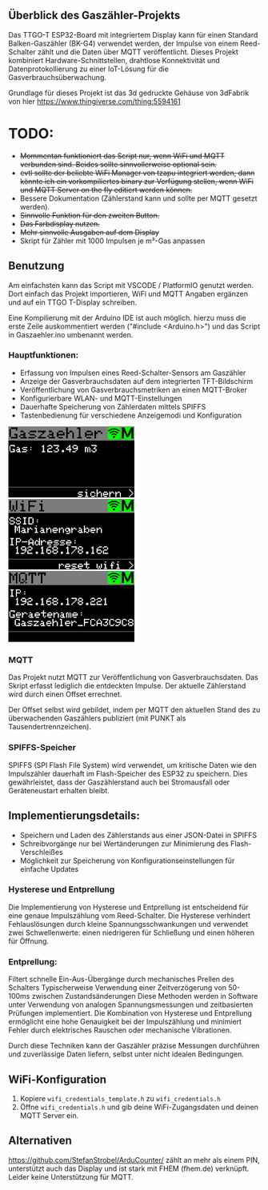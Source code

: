 ## Überblick des Gaszähler-Projekts
Das TTGO-T ESP32-Board mit integriertem Display kann für einen Standard Balken-Gaszähler (BK-G4) verwendet werden, der Impulse von einem Reed-Schalter zählt und die Daten über MQTT veröffentlicht. Dieses Projekt kombiniert Hardware-Schnittstellen, drahtlose Konnektivität und Datenprotokollierung zu einer IoT-Lösung für die Gasverbrauchsüberwachung.

Grundlage für dieses Projekt ist das 3d gedruckte Gehäuse von 3dFabrik von hier https://www.thingiverse.com/thing:5594161

# TODO:
- ~~Mommentan funktioniert das Script nur, wenn WiFi und MQTT verbunden sind. Beides sollte sinnvollerweise optional sein.~~
- ~~evtl sollte der beliebte WiFi Manager von tzapu integriert werden, dann könnte ich ein vorkompiliertes binary zur Verfügung stellen, wenn WiFi und MQTT Server on the fly editiert werden können.~~
- Bessere Dokumentation (Zählerstand kann und sollte per MQTT gesetzt werden).
- ~~Sinnvolle Funktion für den zweiten Button.~~
- ~~Das Farbdisplay nutzen.~~
- ~~Mehr sinnvolle Ausgaben auf dem Display~~
- Skript für Zähler mit 1000 Impulsen je m³-Gas anpassen

## Benutzung
Am einfachsten kann das Script mit VSCODE / PlatformIO genutzt werden. Dort einfach das Projekt importieren, WiFi und MQTT Angaben ergänzen und auf ein TTGO T-Display schreiben.

Eine Kompilierung mit der Arduino IDE ist auch möglich. hierzu muss die erste Zeile auskommentiert werden ("#include <Arduino.h>") und das Script in Gaszaehler.ino umbenannt werden.

### Hauptfunktionen:
- Erfassung von Impulsen eines Reed-Schalter-Sensors am Gaszähler 
- Anzeige der Gasverbrauchsdaten auf dem integrierten TFT-Bildschirm 
- Veröffentlichung von Gasverbrauchsmetriken an einen MQTT-Broker
- Konfigurierbare WLAN- und MQTT-Einstellungen 
- Dauerhafte Speicherung von Zählerdaten mittels SPIFFS 
- Tastenbedienung für verschiedene Anzeigemodi und Konfiguration

<img src="screenshot1.png" width="50%" height="50%">

<img src="screenshot2.png" width="50%" height="50%">

<img src="screenshot3.png" width="50%" height="50%">

### MQTT
Das Projekt nutzt MQTT zur Veröffentlichung von Gasverbrauchsdaten. 
Das Skript erfasst lediglich die entdeckten Impulse. Der aktuelle Zählerstand wird durch einen Offset errechnet. 

Der Offset selbst wird gebildet, indem per MQTT den aktuellen Stand des zu überwachenden Gaszählers publiziert (mit PUNKT als Tausendertrennzeichen).

### SPIFFS-Speicher
SPIFFS (SPI Flash File System) wird verwendet, um kritische Daten wie den Impulszähler dauerhaft im Flash-Speicher des ESP32 zu speichern. Dies gewährleistet, dass der Gaszählerstand auch bei Stromausfall oder Geräteneustart erhalten bleibt.

## Implementierungsdetails:
- Speichern und Laden des Zählerstands aus einer JSON-Datei in SPIFFS
- Schreibvorgänge nur bei Wertänderungen zur Minimierung des Flash-Verschleißes
- Möglichkeit zur Speicherung von Konfigurationseinstellungen für einfache Updates

### Hysterese und Entprellung
Die Implementierung von Hysterese und Entprellung ist entscheidend für eine genaue Impulszählung vom Reed-Schalter.
Die Hysterese verhindert Fehlauslösungen durch kleine Spannungsschwankungen und verwendet zwei Schwellenwerte: einen niedrigeren für Schließung und einen höheren für Öffnung.

### Entprellung:
Filtert schnelle Ein-Aus-Übergänge durch mechanisches Prellen des Schalters Typischerweise Verwendung einer Zeitverzögerung von 50-100ms zwischen Zustandsänderungen Diese Methoden werden in Software unter Verwendung von analogen Spannungsmessungen und zeitbasierten Prüfungen implementiert. Die Kombination von Hysterese und Entprellung ermöglicht eine hohe Genauigkeit bei der Impulszählung und minimiert Fehler durch elektrisches Rauschen oder mechanische Vibrationen.

Durch diese Techniken kann der Gaszähler präzise Messungen durchführen und zuverlässige Daten liefern, selbst unter nicht idealen Bedingungen.
## WiFi-Konfiguration
1. Kopiere `wifi_credentials_template.h` zu `wifi_credentials.h`
2. Öffne `wifi_credentials.h` und gib deine WiFi-Zugangsdaten und deinen MQTT Server ein.

## Alternativen
https://github.com/StefanStrobel/ArduCounter/ zählt an mehr als einem PIN, unterstützt auch das Display und ist stark mit FHEM (fhem.de) verknüpft. Leider keine Unterstützung für MQTT.